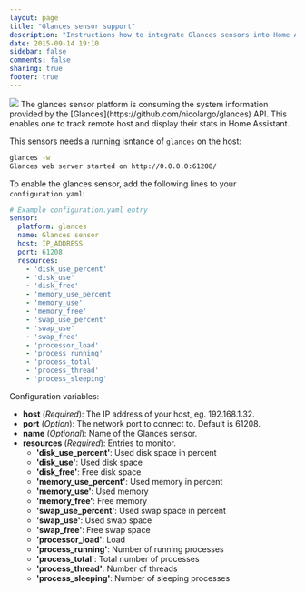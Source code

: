 ```yaml
---
layout: page
title: "Glances sensor support"
description: "Instructions how to integrate Glances sensors into Home Assistant."
date: 2015-09-14 19:10
sidebar: false
comments: false
sharing: true
footer: true
---
```


<img src='/images/supported_brands/glances.png' class='brand pull-right' />
The glances sensor platform is consuming the system information provided by the [Glances](https://github.com/nicolargo/glances) API. This enables one to track remote host and display their stats in Home Assistant.

This sensors needs a running isntance of `glances` on the host:

```bash
glances -w
Glances web server started on http://0.0.0.0:61208/
```

To enable the glances sensor, add the following lines to your `configuration.yaml`:

```yaml
# Example configuration.yaml entry
sensor:
  platform: glances
  name: Glances sensor
  host: IP_ADDRESS
  port: 61208
  resources:
    - 'disk_use_percent'
    - 'disk_use'
    - 'disk_free'
    - 'memory_use_percent'
    - 'memory_use'
    - 'memory_free'
    - 'swap_use_percent'
    - 'swap_use'
    - 'swap_free'
    - 'processor_load'
    - 'process_running'
    - 'process_total'
    - 'process_thread'
    - 'process_sleeping'
```

Configuration variables:

- **host** (*Required*): The IP address of your host, eg. 192.168.1.32.
- **port** (*Option*): The network port to connect to. Default is 61208.
- **name** (*Optional*): Name of the Glances sensor.
- **resources** (*Required*): Entries to monitor.
  - **'disk_use_percent'**: Used disk space in percent
  - **'disk_use'**: Used disk space
  - **'disk_free'**: Free disk space
  - **'memory_use_percent'**: Used memory in percent
  - **'memory_use'**: Used memory
  - **'memory_free'**: Free memory
  - **'swap_use_percent'**: Used swap space in percent
  - **'swap_use'**: Used swap space
  - **'swap_free'**: Free swap space
  - **'processor_load'**: Load
  - **'process_running'**: Number of running processes
  - **'process_total'**: Total number of processes
  - **'process_thread'**: Number of threads
  - **'process_sleeping'**: Number of sleeping processes

